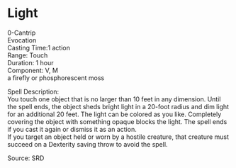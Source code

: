 # Light
0-Cantrip<br>
Evocation<br>
Casting Time:1 action<br>
Range: Touch<br>
Duration: 1 hour<br>
Component: V, M<br>
a firefly or phosphorescent moss

Spell Description:<br>
You touch one object that is no larger than 10 feet in any dimension. Until the spell ends, the object sheds bright light in a 20-foot radius and dim light for an additional 20 feet. The light can be colored as you like. Completely covering the object with something opaque blocks the light. The spell ends if you cast it again or dismiss it as an action.<br>If you target an object held or worn by a hostile creature, that creature must succeed on a Dexterity saving throw to avoid the spell.

Source: SRD